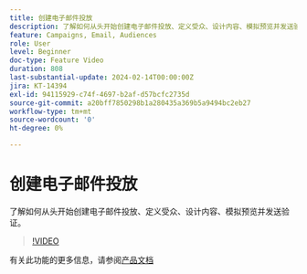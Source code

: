 ```yaml
---
title: 创建电子邮件投放
description: 了解如何从头开始创建电子邮件投放、定义受众、设计内容、模拟预览并发送验证。
feature: Campaigns, Email, Audiences
role: User
level: Beginner
doc-type: Feature Video
duration: 808
last-substantial-update: 2024-02-14T00:00:00Z
jira: KT-14394
exl-id: 94115929-c74f-4697-b2af-d57bcfc2735d
source-git-commit: a20bff7850298b1a280435a369b5a9494bc2eb27
workflow-type: tm+mt
source-wordcount: '0'
ht-degree: 0%

---
```


# 创建电子邮件投放

了解如何从头开始创建电子邮件投放、定义受众、设计内容、模拟预览并发送验证。

>[!VIDEO](https://video.tv.adobe.com/v/3454015/?learn=on&captions=chi_hans)

有关此功能的更多信息，请参阅[产品文档](https://experienceleague.adobe.com/docs/campaign-web/v8/msg/gs-deliveries.html?lang=zh-Hans)
